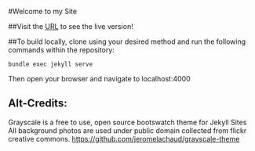 #Welcome to my Site

##Visit the [URL](https://www.zacharyleonardo.com/) to see the live version!

##To build locally, clone using your desired method and run the following commands within the repository:
```
bundle exec jekyll serve
```
Then open your browser and navigate to localhost:4000

Alt-Credits:
------------
Grayscale is a free to use, open source bootswatch theme for Jekyll Sites
All background photos are used under public domain collected from flickr creative commons.
https://github.com/jeromelachaud/grayscale-theme
